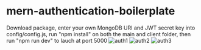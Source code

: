 # mern-authentication-boilerplate
Download package, enter your own MongoDB URI and JWT secret key into config/config.js, run "npm install" on both the main and client folder, then run "npm run dev" to lauch at port 5000
![auth1](https://user-images.githubusercontent.com/56236726/109452490-af091d00-7a04-11eb-812c-fe3707548d7c.jpg)
![auth2](https://user-images.githubusercontent.com/56236726/109452492-afa1b380-7a04-11eb-82d3-ee377a0f4fc3.jpg)
![auth3](https://user-images.githubusercontent.com/56236726/109452495-afa1b380-7a04-11eb-904d-af51d04bf1d1.jpg)

